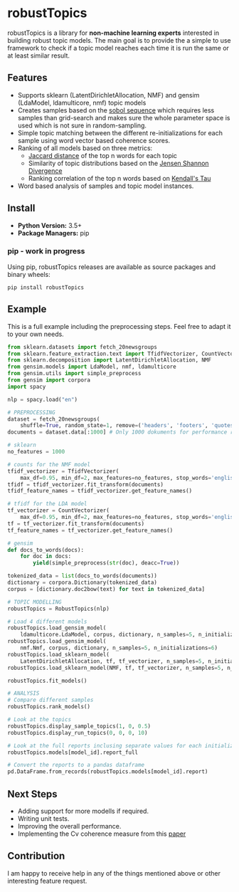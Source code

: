# robustTopics
robustTopics is a library for **non-machine learning experts** interested in building robust
topic models. The main goal is to provide the a simple to use framework to check if
a topic model reaches each time it is run the same or at least similar result.

## Features
- Supports sklearn (LatentDirichletAllocation, NMF) and gensim (LdaModel, ldamulticore, nmf) topic models
- Creates samples based on the [sobol sequence](https://en.wikipedia.org/wiki/Sobol_sequence) which requires less samples than grid-search and makes sure the whole parameter space is used which is not sure in random-sampling.
- Simple topic matching between the different re-initializations for each sample using word vector based coherence scores.
- Ranking of all models based on three metrics:
  - [Jaccard distance](https://en.wikipedia.org/wiki/Jaccard_index) of the top n words for each topic
  - Similarity of topic distributions based on the [Jensen Shannon Divergence](https://en.wikipedia.org/wiki/Jensen%E2%80%93Shannon_divergence)
  - Ranking correlation of the top n words based on [Kendall's Tau](https://en.wikipedia.org/wiki/Kendall_rank_correlation_coefficient)
- Word based analysis of samples and topic model instances.

## Install
- **Python Version:** 3.5+
- **Package Managers:** pip

### pip - work in progress
Using pip, robustTopics releases are available as source packages and binary wheels:
```
pip install robustTopics
```

## Example
This is a full example including the preprocessing steps. Feel free to adapt it to your own needs.

```python
from sklearn.datasets import fetch_20newsgroups
from sklearn.feature_extraction.text import TfidfVectorizer, CountVectorizer
from sklearn.decomposition import LatentDirichletAllocation, NMF
from gensim.models import LdaModel, nmf, ldamulticore
from gensim.utils import simple_preprocess
from gensim import corpora
import spacy

nlp = spacy.load("en")

# PREPROCESSING
dataset = fetch_20newsgroups(
    shuffle=True, random_state=1, remove=('headers', 'footers', 'quotes'))
documents = dataset.data[:1000] # Only 1000 dokuments for performance reasons

# sklearn
no_features = 1000

# counts for the NMF model
tfidf_vectorizer = TfidfVectorizer(
    max_df=0.95, min_df=2, max_features=no_features, stop_words='english')
tfidf = tfidf_vectorizer.fit_transform(documents)
tfidf_feature_names = tfidf_vectorizer.get_feature_names()

# tfidf for the LDA model
tf_vectorizer = CountVectorizer(
    max_df=0.95, min_df=2, max_features=no_features, stop_words='english')
tf = tf_vectorizer.fit_transform(documents)
tf_feature_names = tf_vectorizer.get_feature_names()

# gensim
def docs_to_words(docs):
    for doc in docs:
        yield(simple_preprocess(str(doc), deacc=True))

tokenized_data = list(docs_to_words(documents))
dictionary = corpora.Dictionary(tokenized_data)
corpus = [dictionary.doc2bow(text) for text in tokenized_data]

# TOPIC MODELLING
robustTopics = RobustTopics(nlp)

# Load 4 different models
robustTopics.load_gensim_model(
    ldamulticore.LdaModel, corpus, dictionary, n_samples=5, n_initializations=6)
robustTopics.load_gensim_model(
    nmf.Nmf, corpus, dictionary, n_samples=5, n_initializations=6)
robustTopics.load_sklearn_model(
    LatentDirichletAllocation, tf, tf_vectorizer, n_samples=5, n_initializations=6)
robustTopics.load_sklearn_model(NMF, tf, tf_vectorizer, n_samples=5, n_initializations=3)

robustTopics.fit_models()

# ANALYSIS
# Compare different samples
robustTopics.rank_models()

# Look at the topics
robustTopics.display_sample_topics(1, 0, 0.5)
robustTopics.display_run_topics(0, 0, 0, 10)

# Look at the full reports inclusing separate values for each initialization
robustTopics.models[model_id].report_full

# Convert the reports to a pandas dataframe
pd.DataFrame.from_records(robustTopics.models[model_id].report)
```

## Next Steps
- Adding support for more modells if required.
- Writing unit tests.
- Improving the overall performance.
- Implementing the Cv coherence measure from this [paper](https://svn.aksw.org/papers/2015/WSDM_Topic_Evaluation/public.pdf)

## Contribution
I am happy to receive help in any of the things mentioned above or other interesting feature request.